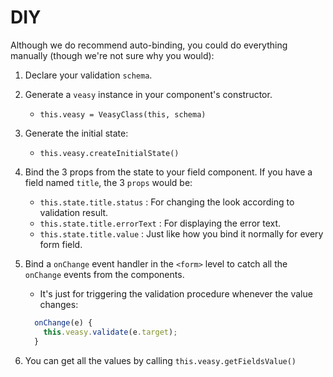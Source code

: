 # DIY

Although we do recommend auto-binding, you could do everything manually (though we're not sure why you would):

1. Declare your validation `schema`.
1. Generate a `veasy` instance in your component's constructor.
    - `this.veasy = VeasyClass(this, schema)`
1. Generate the initial state:
    - `this.veasy.createInitialState()`
1. Bind the 3 props from the state to your field component. If you have a field named `title`, the 3 `props` would be:
    - `this.state.title.status` : For changing the look according to validation result.
    - `this.state.title.errorText` : For displaying the error text.
    - `this.state.title.value` : Just like how you bind it normally for every form field.
1. Bind a `onChange` event handler in the `<form>` level to catch all the `onChange` events from the components.
    - It's just for triggering the validation procedure whenever the value changes:

    ```javascript
      onChange(e) {
        this.veasy.validate(e.target);
      }
    ```
1. You can get all the values by calling `this.veasy.getFieldsValue()`
